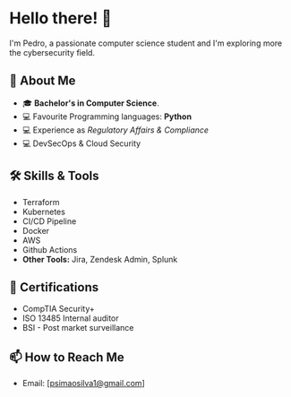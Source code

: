 # Hello there! 👋  
I'm Pedro, a passionate computer science student and I'm exploring more the cybersecurity field. 

## 🚀 About Me  
- 🎓 **Bachelor's in Computer Science**.
- 💻 Favourite Programming languages: **Python**  
- 💻 Experience as *Regulatory Affairs & Compliance*
- 💻 DevSecOps & Cloud Security
## 🛠️ Skills & Tools  
- Terraform
- Kubernetes
- CI/CD Pipeline
- Docker
- AWS
- Github Actions
- **Other Tools:** Jira, Zendesk Admin, Splunk

## 🌟 Certifications
- CompTIA Security+ 
- ISO 13485 Internal auditor
- BSI - Post market surveillance 


## 📫 How to Reach Me  
- Email: [psimaosilva1@gmail.com]

